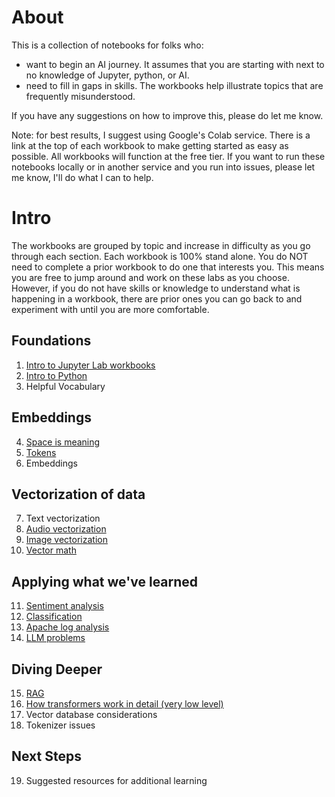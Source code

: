 # About
This is a collection of notebooks for folks who:
- want to begin an AI journey. It assumes that you are starting with next to no knowledge of Jupyter, python, or AI.
- need to fill in gaps in skills. The workbooks help illustrate topics that are frequently misunderstood.

If you have any suggestions on how to improve this, please do let me know. 

Note: for best results, I suggest using Google's Colab service. There is a link at the top of each workbook to make getting started as easy as possible. All workbooks will function at the free tier. If you want to run these notebooks locally or in another service and you run into issues, please let me know, I'll do what I can to help.

# Intro
The workbooks are grouped by topic and increase in difficulty as you go through each section. Each workbook is 100% stand alone. You do NOT need to complete a prior workbook to do one that interests you. This means you are free to jump around and work on these labs as you choose. However, if you do not have skills or knowledge to understand what is happening in a workbook, there are prior ones you can go back to and experiment with until you are more comfortable.

## Foundations
1. [Intro to Jupyter Lab workbooks](Intro_to_Jupyter.ipynb)
2. [Intro to Python](intro_to_python.ipynb)
3. Helpful Vocabulary

## Embeddings 
4. [Space is meaning](space_approximates_meaning_vectors.ipynb)
5. [Tokens](Tokens.ipynb)
6. Embeddings

## Vectorization of data
7. Text vectorization
8. [Audio vectorization](audio_vectorize.ipynb)
9. [Image vectorization](image_vectorize_demo.ipynb)
10. [Vector math](text_vector_math.ipynb)

## Applying what we've learned
11. [Sentiment analysis](Sentiment_analysis.ipynb)
12. [Classification](Classification.ipynb)
13. [Apache log analysis](apache_log_analysis_colab.ipynb)
14. [LLM problems](LLM_Problems.ipynb)

## Diving Deeper
15. [RAG](retrieval_augmented_generation.ipynb)
16. [How transformers work in detail (very low level)](transformer_embeddings_low_level.ipynb)
17. Vector database considerations
18. Tokenizer issues

## Next Steps
19. Suggested resources for additional learning
